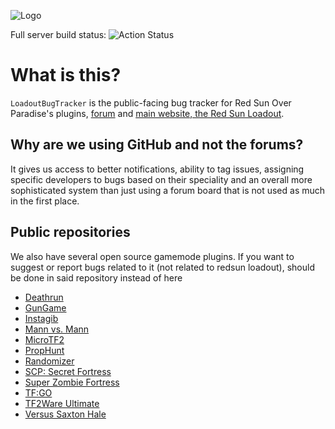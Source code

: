 ![Logo](https://forum.redsun.tf/styles/default/xenforo/redsun_logo.png)

Full server build status: ![Action Status](https://github.com/redsunservers/redsun-master/workflows/Full%20Build/badge.svg)
# What is this?
`LoadoutBugTracker` is the public-facing bug tracker for Red Sun Over Paradise's plugins, [forum](https://forum.redsun.tf) and [main website, the Red Sun Loadout](https://redsun.tf).

## Why are we using GitHub and not the forums?
It gives us access to better notifications, ability to tag issues, assigning specific developers to bugs based on their speciality and an overall more sophisticated system than just using a forum board that is not used as much in the first place.

## Public repositories
We also have several open source gamemode plugins. If you want to suggest or report bugs related to it (not related to redsun loadout), should be done in said repository instead of here
- [Deathrun](https://github.com/Mikusch/deathrun)
- [GunGame](https://github.com/ScrewdriverHyena/tfgungame-redux)
- [Instagib](https://github.com/haxtonsale/TF2Instagib)
- [Mann vs. Mann](https://github.com/Mikusch/MannVsMann)
- [MicroTF2](https://github.com/gemidyne/microtf2)
- [PropHunt](https://github.com/Mikusch/PropHunt)
- [Randomizer](https://github.com/FortyTwoFortyTwo/Randomizer)
- [SCP: Secret Fortress](https://github.com/redsunservers/SCP-Secret-Fortress)
- [Super Zombie Fortress](https://github.com/redsunservers/SuperZombieFortress)
- [TF:GO](https://github.com/Mikusch/tfgo)
- [TF2Ware Ultimate](https://github.com/ficool2/TF2Ware_Ultimate)
- [Versus Saxton Hale](https://github.com/redsunservers/VSH-Rewrite)
